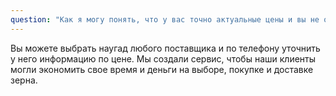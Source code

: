 ```yaml
---
question: "Как я могу понять, что у вас точно актуальные цены и вы не обманываете?"
---
```


Вы можете выбрать наугад любого поставщика и по телефону уточнить у него информацию по цене.
Мы создали сервис, чтобы наши клиенты могли экономить свое время и деньги на выборе, покупке и доставке зерна.
